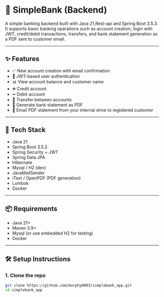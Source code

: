 # 🏦 SimpleBank (Backend)

A simple banking backend built with Java 21,Rest-api and Spring Boot 3.5.3. It supports basic banking operations such as account creation, login with JWT, credit/debit transactions, transfers, and bank statement generation as a PDF sent to customer email.

---

## ✨ Features

- ✅ New account creation with email confirmation
- 🔐 JWT-based user authentication
- 📊 View account balance and customer name
- ➕ Credit account
- ➖ Debit account
- 🔄 Transfer between accounts
- 🧾 Generate bank statement as PDF
- 📧 Email PDF statement from your internal drive to registered customer

---

## 🚀 Tech Stack

- Java 21
- Spring Boot 3.5.3
- Spring Security + JWT
- Spring Data JPA
- Hibernate
- Mysql / H2 (dev)
- JavaMailSender
- iText / OpenPDF (PDF generation)
- Lombok
- Docker

---

## 📦 Requirements

- Java 21+
- Maven 3.9+
- Mysql (or use embedded H2 for testing)
- Docker

---

## 🛠️ Setup Instructions

### 1. Clone the repo

```bash
git clone https://github.com/murphy0003/simplebank_app.git
cd simplebank_app
```
